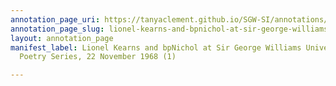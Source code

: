 ```yaml
---
annotation_page_uri: https://tanyaclement.github.io/SGW-SI/annotations/lionel-kearns-and-bpnichol-at-sir-george-williams-university-the-poetry-series-22-november-1968-1--canvas-1-bpnichol.json
annotation_page_slug: lionel-kearns-and-bpnichol-at-sir-george-williams-university-the-poetry-series-22-november-1968-1--canvas-1-bpnichol
layout: annotation_page
manifest_label: Lionel Kearns and bpNichol at Sir George Williams University, The
  Poetry Series, 22 November 1968 (1)

---
```

